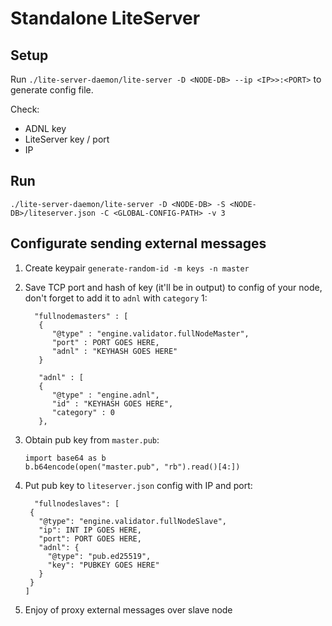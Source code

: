 # Standalone LiteServer

## Setup

Run `./lite-server-daemon/lite-server -D <NODE-DB> --ip <IP>>:<PORT>` to generate config file.

Check:

- ADNL key
- LiteServer key / port
- IP

## Run

`./lite-server-daemon/lite-server -D <NODE-DB> -S <NODE-DB>/liteserver.json -C <GLOBAL-CONFIG-PATH> -v 3`

## Configurate sending external messages

1. Create keypair `generate-random-id -m keys -n master`
2. Save TCP port and hash of key (it'll be in output) to config of your node, don't forget to add it to `adnl`
   with `category` 1:
   ```
     "fullnodemasters" : [
      {
         "@type" : "engine.validator.fullNodeMaster",
         "port" : PORT GOES HERE,
         "adnl" : "KEYHASH GOES HERE"
      }
   ```

   ```
      "adnl" : [
      {
         "@type" : "engine.adnl",
         "id" : "KEYHASH GOES HERE",
         "category" : 0
      },
   ```
3. Obtain pub key from `master.pub`:
   ```
   import base64 as b
   b.b64encode(open("master.pub", "rb").read()[4:])
   ```
4. Put pub key to `liteserver.json` config with IP and port:
   ```
     "fullnodeslaves": [
    {
      "@type": "engine.validator.fullNodeSlave",
      "ip": INT IP GOES HERE,
      "port": PORT GOES HERE,
      "adnl": {
        "@type": "pub.ed25519",
        "key": "PUBKEY GOES HERE"
      }
    }
   ]
   ```

5. Enjoy of proxy external messages over slave node